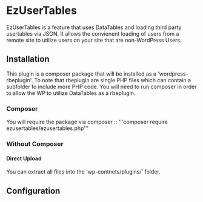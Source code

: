 # EzUserTables

EzUserTables is a feature that uses DataTables and loading third party usertables via JSON.
It allows the convienent loading of users from a remote site to utilize users on your site that are non-WordPress Users.

## Installation

This plugin is a composer package that will be installed as a 'wordpress-rbeplugin'. To note that rbeplugin are single PHP files which can contain a subfolder to include more PHP code.
You will need to run composer in order to allow the WP to utilize DataTables as a rbeplugin.

### Composer

You will require the package via composer :: '''composer require ezusertables/ezusertables.php'''

### Without Composer
#### Direct Upload

You can extract all files into the 'wp-contnets/plugins/' folder.

## Configuration
